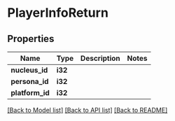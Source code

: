 # PlayerInfoReturn

## Properties

Name | Type | Description | Notes
------------ | ------------- | ------------- | -------------
**nucleus_id** | **i32** |  | 
**persona_id** | **i32** |  | 
**platform_id** | **i32** |  | 

[[Back to Model list]](../README.md#documentation-for-models) [[Back to API list]](../README.md#documentation-for-api-endpoints) [[Back to README]](../README.md)


